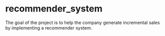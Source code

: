 # recommender_system
The goal of the project is to help the company generate incremental sales by implementing a recommender system.
